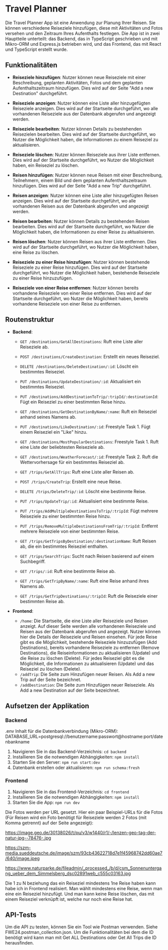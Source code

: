# Travel Planner

Die Travel Planner App ist eine Anwendung zur Planung Ihrer Reisen. Sie können verschiedene Reiseziele hinzufügen, diese mit Aktivitäten und Fotos versehen und den Zeitraum Ihres Aufenthalts festlegen. Die App ist in zwei Hauptteile unterteilt: das Backend, das in TypeScript geschrieben und mit Mikro-ORM und Express.js betrieben wird, und das Frontend, das mit React und TypeScript erstellt wurde.

## Funktionalitäten

- **Reiseziele hinzufügen**: Nutzer können neue Reiseziele mit einer Beschreibung, geplanten Aktivitäten, Fotos und dem geplanten Aufenthaltszeitraum hinzufügen. Dies wird auf der Seite "Add a new Destination" durchgeführt.
- **Reiseziele anzeigen**: Nutzer können eine Liste aller hinzugefügten Reiseziele anzeigen. Dies wird auf der Startseite durchgeführt, wo alle vorhandenen Reiseziele aus der Datenbank abgerufen und angezeigt werden.
- **Reiseziele bearbeiten**: Nutzer können Details zu bestehenden Reisezielen bearbeiten. Dies wird auf der Startseite durchgeführt, wo Nutzer die Möglichkeit haben, die Informationen zu einem Reiseziel zu aktualisieren.
- **Reiseziele löschen**: Nutzer können Reiseziele aus ihrer Liste entfernen. Dies wird auf der Startseite durchgeführt, wo Nutzer die Möglichkeit haben, ein Reiseziel zu löschen.

- **Reisen hinzufügen**: Nutzer können neue Reisen mit einer Beschreibung, Teilnehmern, einem Bild und dem geplanten Aufenthaltszeitraum hinzufügen. Dies wird auf der Seite "Add a new Trip" durchgeführt.
- **Reisen anzeigen**: Nutzer können eine Liste aller hinzugefügten Reisen anzeigen. Dies wird auf der Startseite durchgeführt, wo alle vorhandenen Reisen aus der Datenbank abgerufen und angezeigt werden.
- **Reisen bearbeiten**: Nutzer können Details zu bestehenden Reisen bearbeiten. Dies wird auf der Startseite durchgeführt, wo Nutzer die Möglichkeit haben, die Informationen zu einer Reise zu aktualisieren.
- **Reisen löschen**: Nutzer können Reisen aus ihrer Liste entfernen. Dies wird auf der Startseite durchgeführt, wo Nutzer die Möglichkeit haben, eine Reise zu löschen.
- **Reiseziele zu einer Reise hinzufügen**: Nutzer können bestehende Reiseziele zu einer Reise hinzufügen. Dies wird auf der Startseite durchgeführt, wo Nutzer die Möglichkeit haben, bestehende Reiseziele zu einer Reise hinzuzufügen.
- **Reiseziele von einer Reise entfernen**: Nutzer können bereits vorhandene Reiseziele von einer Reise entfernen. Dies wird auf der Startseite durchgeführt, wo Nutzer die Möglichkeit haben, bereits vorhandene Reiseziele von einer Reise zu entfernen.

## Routenstruktur

- **Backend**:
  - `GET /destinations/GetAllDestinations`: Ruft eine Liste aller Reiseziele ab.
  - `POST /destinations/CreateDestination`: Erstellt ein neues Reiseziel.
  - `DELETE /destinations/DeleteDestination/:id`: Löscht ein bestimmtes Reiseziel.
  - `PUT /destinations/UpdateDestination/:id`: Aktualisiert ein bestimmtes Reiseziel.
  - `PUT /destinations/AddDestinationToTrip/:tripId/:destinationId`: Fügt ein Reiseziel zu einer bestimmten Reise hinzu.
  - `GET /destinations/GetDestinationByName/:name`: Ruft ein Reiseziel anhand seines Namens ab.
  - `PUT /destinations/LikeDestination/:id`: Freestyle Task 1. Fügt einem Reiseziel ein "Like" hinzu.
  - `GET /destinations/MostPopularDestinations`: Freestyle Task 1. Ruft eine Liste der beliebtesten Reiseziele ab.
  - `GET /destinations/WeatherForecast/:id`: Freestyle Task 2. Ruft die Wettervorhersage für ein bestimmtes Reiseziel ab.

  - `GET /trips/GetAllTrips`: Ruft eine Liste aller Reisen ab.
  - `POST /trips/CreateTrip`: Erstellt eine neue Reise.
  - `DELETE /trips/DeleteTrip/:id`: Löscht eine bestimmte Reise.
  - `PUT /trips/UpdateTrip/:id`: Aktualisiert eine bestimmte Reise.
  - `PUT /trips/AddMultipleDestinationsToTrip/:tripId`: Fügt mehrere Reiseziele zu einer bestimmten Reise hinzu.
  - `PUT /trips/RemoveMultipleDestinationsFromTrip/:tripId`: Entfernt mehrere Reiseziele von einer bestimmten Reise.
  - `GET /trips/GetTripsByDestination/:destinationName`: Ruft Reisen ab, die ein bestimmtes Reiseziel enthalten.
  - `GET /trips/SearchTrips`: Sucht nach Reisen basierend auf einem Suchbegriff.
  - `GET /trips/:id`: Ruft eine bestimmte Reise ab.
  - `GET /trips/GetTripByName/:name`: Ruft eine Reise anhand ihres Namens ab.
  - `GET /trips/GetTripDestinations/:tripId`: Ruft die Reiseziele einer bestimmten Reise ab.

- **Frontend**:
  - `/home`: Die Startseite, die eine Liste aller Reiseziele und Reisen anzeigt. Auf dieser Seite werden alle vorhandenen Reiseziele und Reisen aus der Datenbank abgerufen und angezeigt. Nutzer können hier die Details der Reiseziele und Reisen einsehen. Für jede Reise gibt es die Möglichkeit, bestehende Reiseziele hinzuzufügen (Add Destinations), bereits vorhandene Reiseziele zu entfernen (Remove Destinations), die Reiseinformationen zu aktualisieren (Update) und die Reise zu löschen (Delete). Für jedes Reiseziel gibt es die Möglichkeit, die Informationen zu aktualisieren (Update) und das Reiseziel zu löschen (Delete).
  - `/addTrip`: Die Seite zum Hinzufügen neuer Reisen. Als Add a new Trip auf der Seite bezeichnet.
  - `/addDestination`: Die Seite zum Hinzufügen neuer Reiseziele. Als Add a new Destination auf der Seite bezeichnet.




## Aufsetzen der Applikation

### Backend

.env Inhalt für die Datenbankverbindung (Mikro-ORM):
    DATABASE_URL=postgresql://benutzername:passwort@hostname:port/datenbankname

1. Navigieren Sie in das Backend-Verzeichnis: `cd backend`
2. Installieren Sie die notwendigen Abhängigkeiten: `npm install`
3. Starten Sie den Server: `npm run start:dev`
4. Datenbank erstellen oder aktualisieren: `npm run schema:fresh`

### Frontend

1. Navigieren Sie in das Frontend-Verzeichnis: `cd frontend`
2. Installieren Sie die notwendigen Abhängigkeiten: `npm install`
3. Starten Sie die App: `npm run dev`

Die Fotos werden per URL gesetzt. Hier ein paar Beispiel-URLs für die Fotos (Für Reisen wird ein Foto benötigt für Reiseziele werden 2 Fotos (mit Komma getrennt) auf der Seite angezeigt):

https://image.geo.de/30138026/t/pu/v3/w1440/r1/-/lenzen-geo-tag-der-natur-jpg--78476-.jpg

https://szm-media.sueddeutsche.de/image/szm/93cb43622718d7e1f45968742dd60ae7/640/image.jpeg

https://www.naturparke.de/fileadmin/_processed_/b/d/csm_Sonnenuntergang_ueber_dem_Simmelsberg_dsc02891web_c555c03163.jpg

Die 1 zu N beziehung das ein Reiseziel mindestens 1ne Reise haben kann habe ich in Frontend realisiert. 
Man wählt mindestens eine Reise, wenn man eine ein Reiseziel hinzufügt. Und man kann keine Reise löschen, das mit einem Reiseziel verknüpft ist, welche nur noch eine Reise hat.

## API-Tests

Um die API zu testen, können Sie ein Tool wie Postman verwenden. Siehe FWE24.postman_collection.json.
Um die Funktionalitäten bei dem die ID benötigt wird kann man mit Get ALL Destinations oder Get All Trips die ID herausfinden.
